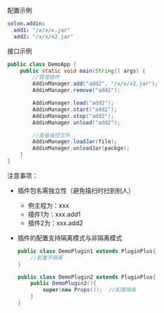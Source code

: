 配置示例

```yaml
solon.addin:
  add1: "/x/x/x.jar"
  add2: "/x/x/x2.jar"
```

接口示例

```java
public class DemoApp {
    public static void main(String[] args) {
        //管理插件
        AddinManager.add("add2", "/x/x/x2.jar");
        AddinManager.remove("add2");

        AddinManager.load("add2");
        AddinManager.start("add2");
        AddinManager.stop("add2");
        AddinManager.unload("add2");

        //直接操控文件
        AddinManager.loadJar(file);
        AddinManager.unloadJar(packge);
    }
}
```

注意事项：

* 插件包名需独立性（避免描扫时扫到别人）
  * 例主程为：xxx
  * 插件1为：xxx.add1
  * 插件2为：xxx.add2
* 插件的配置支持隔离模式与非隔离模式

  ```java
  public class DemoPlugin1 extends PluginPlus{
      //配置不隔离
  }
  
  public class DemoPlugin2 extends PluginPlus{
      public DemoPlugin2(){
          super(new Props());  //配置隔离
      }
  }
  ```